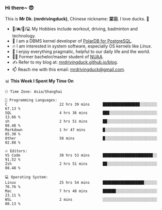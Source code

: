 ### Hi there~ 😎

This is **Mr Dk. (mrdrivingduck)**, Chinese nickname: **棠羽**. I love ducks. 🦆

- 💪/🚘/🏸/💻 My Hobbies include workout, driving, badminton and technology.
- 🍊 I am a DBMS kernel developer of [PolarDB for PostgreSQL](https://github.com/ApsaraDB/PolarDB-for-PostgreSQL).
- 🔥 I am interested in system software, especially OS kernels like *Linux*.
- 🔧 I enjoy everything pragmatic, helpful to our daily life and the world.
- 👨‍🎓 Former bachelor/master student of [NUAA](https://en.wikipedia.org/wiki/Nanjing_University_of_Aeronautics_and_Astronautics).
- ✍ Refer to my blog at: [mrdrivingduck.github.io/blog](https://mrdrivingduck.github.io/blog/).
- 📫 Reach me with this email: [mrdrivingduck@gmail.com](mailto:mrdrivingduck@gmail.com).

<!--START_SECTION:waka-->
📊 **This Week I Spent My Time On** 

```text
🕑︎ Time Zone: Asia/Shanghai

💬 Programming Languages: 
C                        22 hrs 39 mins      █████████████████░░░░░░░░   67.13 % 
SQL                      4 hrs 36 mins       ███░░░░░░░░░░░░░░░░░░░░░░   13.66 % 
sh                       2 hrs 51 mins       ██░░░░░░░░░░░░░░░░░░░░░░░   08.48 % 
Markdown                 1 hr 47 mins        █░░░░░░░░░░░░░░░░░░░░░░░░   05.30 % 
Other                    58 mins             █░░░░░░░░░░░░░░░░░░░░░░░░   02.88 % 

🔥 Editors: 
VS Code                  30 hrs 53 mins      ███████████████████████░░   91.52 % 
Zsh                      2 hrs 51 mins       ██░░░░░░░░░░░░░░░░░░░░░░░   08.48 % 

💻 Operating System: 
Linux                    25 hrs 54 mins      ███████████████████░░░░░░   76.76 % 
Mac                      7 hrs 48 mins       ██████░░░░░░░░░░░░░░░░░░░   23.11 % 
WSL                      2 mins              ░░░░░░░░░░░░░░░░░░░░░░░░░   00.13 % 
```


<!--END_SECTION:waka-->

<!-- ![Mr Dk.'s GitHub Stats](https://github-readme-stats.vercel.app/api?username=mrdrivingduck&count_private&show_icons=true&theme=buefy) -->

<!-- ![Most Used Languages](https://github-readme-stats.vercel.app/api/top-langs/?username=mrdrivingduck&exclude_repo=mips32-CPU,snort-tcp-socket&theme=buefy&layout=compact&langs_count=10) -->


<!--
**mrdrivingduck/mrdrivingduck** is a ✨ _special_ ✨ repository because its `README.md` (this file) appears on your GitHub profile.

Here are some ideas to get you started:

- 🔭 I’m currently working on ...
- 🌱 I’m currently learning ...
- 👯 I’m looking to collaborate on ...
- 🤔 I’m looking for help with ...
- 💬 Ask me about ...
- 📫 How to reach me: ...
- 😄 Pronouns: ...
- ⚡ Fun fact: ...
-->
